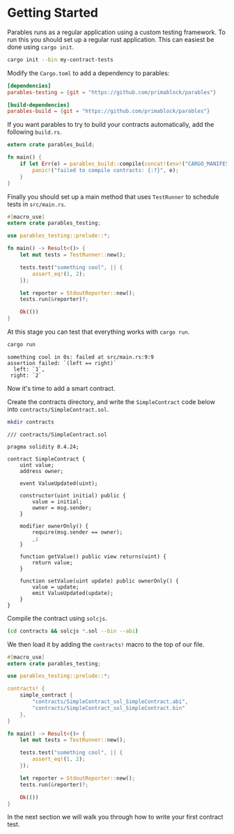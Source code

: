# Getting Started

Parables runs as a regular application using a custom testing framework.
To run this you should set up a regular rust application. This can easiest be done using `cargo init`.

```bash
cargo init --bin my-contract-tests
```

Modify the `Cargo.toml` to add a dependency to parables:

```toml
[dependencies]
parables-testing = {git = "https://github.com/primablock/parables"}

[build-dependencies]
parables-build = {git = "https://github.com/primablock/parables"}
```

If you want parables to try to build your contracts automatically, add the following `build.rs`.

```rust
extern crate parables_build;

fn main() {
    if let Err(e) = parables_build::compile(concat!(env!("CARGO_MANIFEST_DIR"), "/contracts")) {
        panic!("failed to compile contracts: {:?}", e);
    }
}
```

Finally you should set up a main method that uses `TestRunner` to schedule tests in `src/main.rs`.

```rust
#[macro_use]
extern crate parables_testing;

use parables_testing::prelude::*;

fn main() -> Result<()> {
    let mut tests = TestRunner::new();

    tests.test("something cool", || {
        assert_eq!(1, 2);
    });

    let reporter = StdoutReporter::new();
    tests.run(&reporter)?;

    Ok(())
}
```

At this stage you can test that everything works with `cargo run`.

```bash
cargo run
```

```
something cool in 0s: failed at src/main.rs:9:9
assertion failed: `(left == right)`
  left: `1`,
 right: `2`
```

Now it's time to add a smart contract.

Create the contracts directory, and write the `SimpleContract` code below into
`contracts/SimpleContract.sol`.

```bash
mkdir contracts
```

```solidity
/// contracts/SimpleContract.sol

pragma solidity 0.4.24;

contract SimpleContract {
    uint value;
    address owner;

    event ValueUpdated(uint);

    constructor(uint initial) public {
        value = initial;
        owner = msg.sender;
    }

    modifier ownerOnly() {
        require(msg.sender == owner);
        _;
    }

    function getValue() public view returns(uint) {
        return value;
    }

    function setValue(uint update) public ownerOnly() {
        value = update;
        emit ValueUpdated(update);
    }
}
```

Compile the contract using `solcjs`.

```bash
(cd contracts && solcjs *.sol --bin --abi)
```

We then load it by adding the `contracts!` macro to the top of our file.

```rust
#[macro_use]
extern crate parables_testing;

use parables_testing::prelude::*;

contracts! {
    simple_contract {
        "contracts/SimpleContract_sol_SimpleContract.abi",
        "contracts/SimpleContract_sol_SimpleContract.bin"
    },
}

fn main() -> Result<()> {
    let mut tests = TestRunner::new();

    tests.test("something cool", || {
        assert_eq!(1, 2);
    });

    let reporter = StdoutReporter::new();
    tests.run(&reporter)?;

    Ok(())
}
```

In the next section we will walk you through how to write your first contract test.
